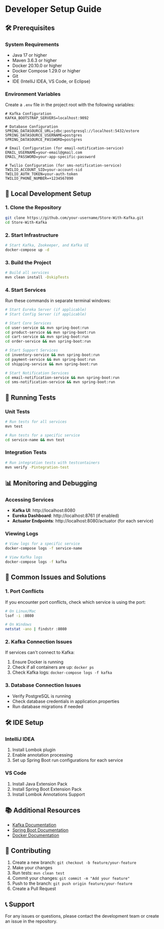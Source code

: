 # Developer Setup Guide

## 🛠️ Prerequisites

### System Requirements
- Java 17 or higher
- Maven 3.6.3 or higher
- Docker 20.10.0 or higher
- Docker Compose 1.29.0 or higher
- Git
- IDE (IntelliJ IDEA, VS Code, or Eclipse)

### Environment Variables
Create a `.env` file in the project root with the following variables:

```env
# Kafka Configuration
KAFKA_BOOTSTRAP_SERVERS=localhost:9092

# Database Configuration
SPRING_DATASOURCE_URL=jdbc:postgresql://localhost:5432/estore
SPRING_DATASOURCE_USERNAME=postgres
SPRING_DATASOURCE_PASSWORD=postgres

# Email Configuration (for email-notification-service)
EMAIL_USERNAME=your-email@gmail.com
EMAIL_PASSWORD=your-app-specific-password

# Twilio Configuration (for sms-notification-service)
TWILIO_ACCOUNT_SID=your-account-sid
TWILIO_AUTH_TOKEN=your-auth-token
TWILIO_PHONE_NUMBER=+1234567890
```

## 🚀 Local Development Setup

### 1. Clone the Repository
```bash
git clone https://github.com/your-username/Store-With-Kafka.git
cd Store-With-Kafka
```

### 2. Start Infrastructure
```bash
# Start Kafka, Zookeeper, and Kafka UI
docker-compose up -d
```

### 3. Build the Project
```bash
# Build all services
mvn clean install -DskipTests
```

### 4. Start Services
Run these commands in separate terminal windows:

```bash
# Start Eureka Server (if applicable)
# Start Config Server (if applicable)

# Start Core Services
cd user-service && mvn spring-boot:run
cd product-service && mvn spring-boot:run
cd cart-service && mvn spring-boot:run
cd order-service && mvn spring-boot:run

# Start Support Services
cd inventory-service && mvn spring-boot:run
cd payment-service && mvn spring-boot:run
cd shipping-service && mvn spring-boot:run

# Start Notification Services
cd email-notification-service && mvn spring-boot:run
cd sms-notification-service && mvn spring-boot:run
```

## 🧪 Running Tests

### Unit Tests
```bash
# Run tests for all services
mvn test

# Run tests for a specific service
cd service-name && mvn test
```

### Integration Tests
```bash
# Run integration tests with testcontainers
mvn verify -Pintegration-test
```

## 📊 Monitoring and Debugging

### Accessing Services
- **Kafka UI**: http://localhost:8080
- **Eureka Dashboard**: http://localhost:8761 (if enabled)
- **Actuator Endpoints**: http://localhost:8080/actuator (for each service)

### Viewing Logs
```bash
# View logs for a specific service
docker-compose logs -f service-name

# View Kafka logs
docker-compose logs -f kafka
```

## 🔧 Common Issues and Solutions

### 1. Port Conflicts
If you encounter port conflicts, check which service is using the port:
```bash
# On Linux/Mac
lsof -i :8080

# On Windows
netstat -ano | findstr :8080
```

### 2. Kafka Connection Issues
If services can't connect to Kafka:
1. Ensure Docker is running
2. Check if all containers are up: `docker ps`
3. Check Kafka logs: `docker-compose logs -f kafka`

### 3. Database Connection Issues
- Verify PostgreSQL is running
- Check database credentials in application.properties
- Run database migrations if needed

## 🛠️ IDE Setup

### IntelliJ IDEA
1. Install Lombok plugin
2. Enable annotation processing
3. Set up Spring Boot run configurations for each service

### VS Code
1. Install Java Extension Pack
2. Install Spring Boot Extension Pack
3. Install Lombok Annotations Support

## 📚 Additional Resources
- [Kafka Documentation](https://kafka.apache.org/documentation/)
- [Spring Boot Documentation](https://spring.io/projects/spring-boot)
- [Docker Documentation](https://docs.docker.com/)

## 🤝 Contributing
1. Create a new branch: `git checkout -b feature/your-feature`
2. Make your changes
3. Run tests: `mvn clean test`
4. Commit your changes: `git commit -m "Add your feature"`
5. Push to the branch: `git push origin feature/your-feature`
6. Create a Pull Request

## 📞 Support
For any issues or questions, please contact the development team or create an issue in the repository.
